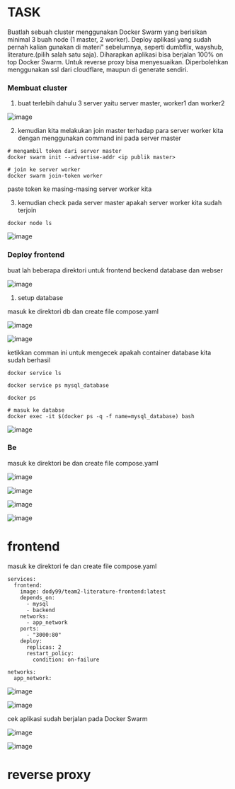 # TASK
Buatlah sebuah cluster menggunakan Docker Swarm yang berisikan minimal 3 buah node (1 master, 2 worker).
Deploy aplikasi yang sudah pernah kalian gunakan di materi" sebelumnya, seperti dumbflix, wayshub, literature.(pilih salah satu saja).
Diharapkan aplikasi bisa berjalan 100% on top Docker Swarm.
Untuk reverse proxy bisa menyesuaikan. Diperbolehkan menggunakan ssl dari cloudflare, maupun di generate sendiri.

### Membuat cluster
1. buat terlebih dahulu 3 server yaitu server master, worker1 dan worker2

![image](https://github.com/user-attachments/assets/dee524d7-75d9-435d-8df6-338d689f0b0d)

2. kemudian kita melakukan join master terhadap para server worker kita dengan menggunakan command ini pada server master
```
# mengambil token dari server master
docker swarm init --advertise-addr <ip publik master>

# join ke server worker
docker swarm join-token worker
```
paste token ke masing-masing server worker kita

3. kemudian check pada server master apakah server worker kita sudah terjoin 
```
docker node ls
```
![image](https://github.com/user-attachments/assets/fe232ec4-316b-4935-ab7b-d513c536e544)


### Deploy frontend
buat lah beberapa direktori untuk frontend beckend database dan webser

![image](https://github.com/user-attachments/assets/82dfd760-a051-48b1-9eea-2644cd8f3efb)

1. setup database

masuk ke direktori db dan create file compose.yaml

![image](https://github.com/user-attachments/assets/f1e63549-10a2-4dec-b317-4fadfb661c54)

![image](https://github.com/user-attachments/assets/7b16fb86-0954-46b7-a90d-29d6b479eab8)

ketikkan comman ini untuk mengecek apakah container database kita sudah berhasil
```
docker service ls

docker service ps mysql_database

docker ps

# masuk ke databse
docker exec -it $(docker ps -q -f name=mysql_database) bash
```
![image](https://github.com/user-attachments/assets/484c94b7-ec4f-4a77-94af-13928e574c5f)


### Be

masuk ke direktori be dan create file compose.yaml

![image](https://github.com/user-attachments/assets/8407c21a-92f3-4d5e-b9e7-8e27926e5500)

![image](https://github.com/user-attachments/assets/c31e4d08-0c3a-4e56-bda4-9806cb8f95b2)

![image](https://github.com/user-attachments/assets/4a95f032-5bf4-46ee-aee7-09114889995a)

![image](https://github.com/user-attachments/assets/801ef24b-110c-41bb-be9b-0f09388c9f15)


# frontend

masuk ke direktori fe dan create file compose.yaml
```
services:
  frontend:
    image: dody99/team2-literature-frontend:latest
    depends_on:
      - mysql
      - backend
    networks:
      - app_network
    ports:
      - "3000:80"
    deploy:
      replicas: 2
      restart_policy:
        condition: on-failure

networks:
  app_network:
```

![image](https://github.com/user-attachments/assets/9d61e58f-1304-47e7-b16c-3082acb50061)

![image](https://github.com/user-attachments/assets/8a071ca1-0abc-427f-b6b1-6a3856eef1b3)

cek aplikasi sudah berjalan pada Docker Swarm

![image](https://github.com/user-attachments/assets/d5645ec8-304a-4f6b-8127-99a6b15725bf)

![image](https://github.com/user-attachments/assets/e03be623-a914-4d86-a963-8f8718946f04)


# reverse proxy

